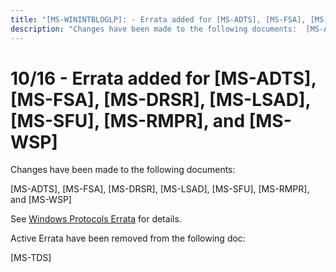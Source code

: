 ```yaml
---
title: "[MS-WININTBLOGLP]: - Errata added for [MS-ADTS], [MS-FSA], [MS-DRSR], [MS-LSAD], [MS-SFU], [MS-RMPR], and [MS-WSP]"
description: "Changes have been made to the following documents:  [MS-ADTS], [MS-FSA], [MS-DRSR], [MS-LSAD], [MS-SFU], [MS-RMPR], and [MS-WSP]  See Windows"
---
```


# 10/16 - Errata added for [MS-ADTS], [MS-FSA], [MS-DRSR], [MS-LSAD], [MS-SFU], [MS-RMPR], and [MS-WSP]

<p> </p>
<p>Changes have been made to the following documents:</p>

<p>[MS-ADTS], [MS-FSA], [MS-DRSR], [MS-LSAD], [MS-SFU],
[MS-RMPR], and [MS-WSP]</p>

<p>See <span><a href="/openspecs/windows_protocols/MS-WINERRATA/314fe022-28ea-4bd9-93ac-7941ecf9ca10">Windows
Protocols Errata</a></span> for details.</p>

<p>Active Errata have been removed from the following doc:</p>

<p>[MS-TDS]</p>


                